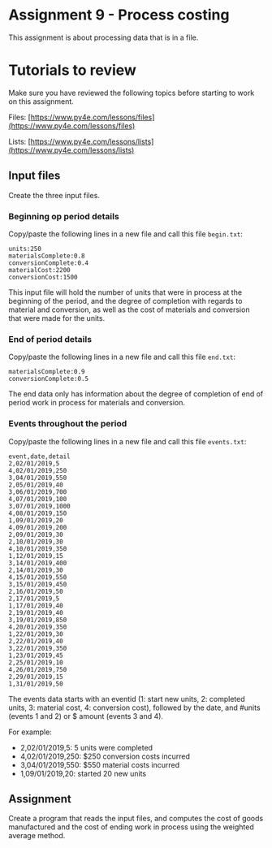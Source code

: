 # Assignment 9 - Process costing

This assignment is about processing data that is in a file.

# Tutorials to review

Make sure you have reviewed the following topics before starting to work on this assignment. 

Files: [https://www.py4e.com/lessons/files](https://www.py4e.com/lessons/files)

Lists: [https://www.py4e.com/lessons/lists](https://www.py4e.com/lessons/lists)

## Input files

Create the three input files.

### Beginning op period details

Copy/paste the following lines in a new file and call this file `begin.txt`:

```
units:250
materialsComplete:0.8
conversionComplete:0.4
materialCost:2200
conversionCost:1500
```

This input file will hold the number of units that were in process at the beginning of the period, and the degree of completion with regards to material and conversion, as well as the cost of materials and conversion that were made for the units.

### End of period details

Copy/paste the following lines in a new file and call this file `end.txt`:

```
materialsComplete:0.9
conversionComplete:0.5
```

The end data only has information about the degree of completion of end of period work in process for materials and conversion.

### Events throughout the period

Copy/paste the following lines in a new file and call this file `events.txt`:


```
event,date,detail
2,02/01/2019,5
4,02/01/2019,250
3,04/01/2019,550
2,05/01/2019,40
3,06/01/2019,700
4,07/01/2019,100
3,07/01/2019,1000
4,08/01/2019,150
1,09/01/2019,20
4,09/01/2019,200
2,09/01/2019,30
2,10/01/2019,30
4,10/01/2019,350
1,12/01/2019,15
3,14/01/2019,400
2,14/01/2019,30
4,15/01/2019,550
3,15/01/2019,450
2,16/01/2019,50
2,17/01/2019,5
1,17/01/2019,40
2,19/01/2019,40
3,19/01/2019,850
4,20/01/2019,350
1,22/01/2019,30
2,22/01/2019,40
3,22/01/2019,350
1,23/01/2019,45
2,25/01/2019,10
4,26/01/2019,750
2,29/01/2019,15
1,31/01/2019,50
```

The events data starts with an eventid (1: start new units, 2: completed units, 3: material cost, 4: conversion cost), followed by the date, and #units (events 1 and 2) or $ amount (events 3 and 4).

For example:

- 2,02/01/2019,5: 5 units were completed
- 4,02/01/2019,250: $250 conversion costs incurred
- 3,04/01/2019,550: $550 material costs incurred
- 1,09/01/2019,20: started 20 new units 


## Assignment

Create a program that reads the input files, and computes the cost of goods manufactured and the cost of ending work in process using the weighted average method.


